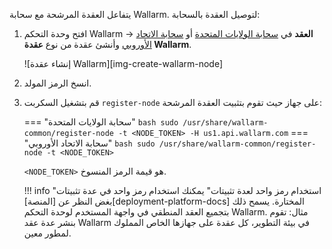 يتفاعل العقدة المرشحة مع سحابة Wallarm. لتوصيل العقدة بالسحابة:

1. افتح وحدة التحكم Wallarm → **العقد** في [سحابة الولايات المتحدة](https://us1.my.wallarm.com/nodes) أو [سحابة الاتحاد الأوروبي](https://my.wallarm.com/nodes) وأنشئ عقدة من نوع **عقدة Wallarm**.

    ![إنشاء عقدة Wallarm][img-create-wallarm-node]
1. انسخ الرمز المولد.
1. قم بتشغيل السكربت `register-node` على جهاز حيث تقوم بتثبيت العقدة المرشحة:
    
    === "سحابة الولايات المتحدة"
        ``` bash
        sudo /usr/share/wallarm-common/register-node -t <NODE_TOKEN> -H us1.api.wallarm.com
        ```
    === "سحابة الاتحاد الأوروبي"
        ``` bash
        sudo /usr/share/wallarm-common/register-node -t <NODE_TOKEN>
        ```
    
    `<NODE_TOKEN>` هو قيمة الرمز المنسوخ.

    !!! info "استخدام رمز واحد لعدة تثبيتات"
        يمكنك استخدام رمز واحد في عدة تثبيتات بغض النظر عن [المنصة][deployment-platform-docs] المختارة. يسمح ذلك بتجميع العقد المنطقي في واجهة المستخدم لوحدة التحكم Wallarm. مثال: تقوم بنشر عدة عقد Wallarm في بيئة التطوير، كل عقدة على جهازها الخاص المملوك لمطور معين.